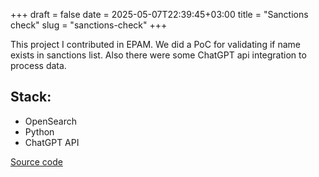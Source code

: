 +++ 
draft = false
date = 2025-05-07T22:39:45+03:00
title = "Sanctions check"
slug = "sanctions-check" 
+++

This project I contributed in EPAM. We did a PoC for validating if name exists in sanctions list. 
Also there were some ChatGPT api integration to process data.

## Stack: 
- OpenSearch
- Python
- ChatGPT API

[Source code](https://github.com/MikhailFokanov/sanctions-check)